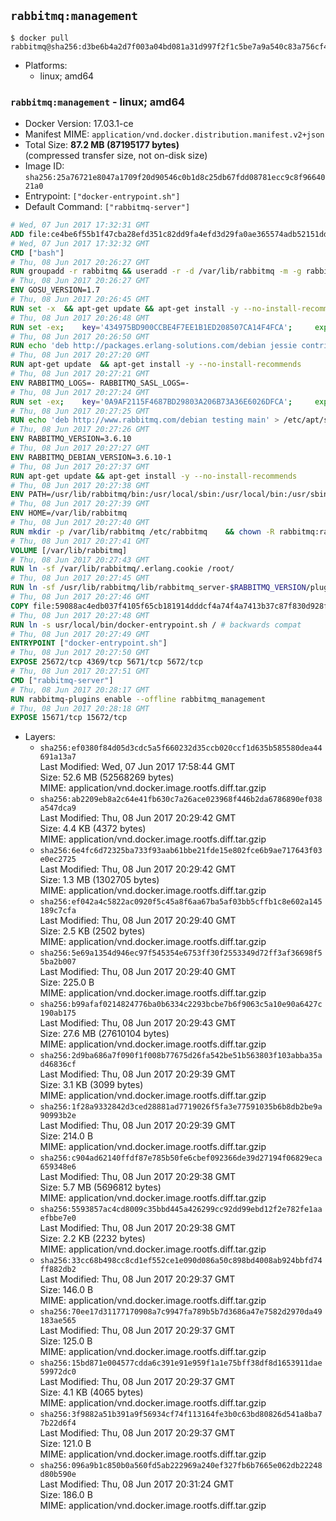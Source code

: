 ## `rabbitmq:management`

```console
$ docker pull rabbitmq@sha256:d3be6b4a2d7f003a04bd081a31d997f2f1c5be7a9a540c83a756cf471c522fa7
```

-	Platforms:
	-	linux; amd64

### `rabbitmq:management` - linux; amd64

-	Docker Version: 17.03.1-ce
-	Manifest MIME: `application/vnd.docker.distribution.manifest.v2+json`
-	Total Size: **87.2 MB (87195177 bytes)**  
	(compressed transfer size, not on-disk size)
-	Image ID: `sha256:25a76721e8047a1709f20d90546c0b1d8c25db67fdd08781ecc9c8f9664021a0`
-	Entrypoint: `["docker-entrypoint.sh"]`
-	Default Command: `["rabbitmq-server"]`

```dockerfile
# Wed, 07 Jun 2017 17:32:31 GMT
ADD file:ce4be6f55b1f47cba28efd351c82dd9fa4efd3d29fa0ae365574adb52151dda1 in / 
# Wed, 07 Jun 2017 17:32:32 GMT
CMD ["bash"]
# Thu, 08 Jun 2017 20:26:27 GMT
RUN groupadd -r rabbitmq && useradd -r -d /var/lib/rabbitmq -m -g rabbitmq rabbitmq
# Thu, 08 Jun 2017 20:26:27 GMT
ENV GOSU_VERSION=1.7
# Thu, 08 Jun 2017 20:26:45 GMT
RUN set -x 	&& apt-get update && apt-get install -y --no-install-recommends ca-certificates wget && rm -rf /var/lib/apt/lists/* 	&& wget -O /usr/local/bin/gosu "https://github.com/tianon/gosu/releases/download/$GOSU_VERSION/gosu-$(dpkg --print-architecture)" 	&& wget -O /usr/local/bin/gosu.asc "https://github.com/tianon/gosu/releases/download/$GOSU_VERSION/gosu-$(dpkg --print-architecture).asc" 	&& export GNUPGHOME="$(mktemp -d)" 	&& gpg --keyserver ha.pool.sks-keyservers.net --recv-keys B42F6819007F00F88E364FD4036A9C25BF357DD4 	&& gpg --batch --verify /usr/local/bin/gosu.asc /usr/local/bin/gosu 	&& rm -r "$GNUPGHOME" /usr/local/bin/gosu.asc 	&& chmod +x /usr/local/bin/gosu 	&& gosu nobody true 	&& apt-get purge -y --auto-remove ca-certificates wget
# Thu, 08 Jun 2017 20:26:48 GMT
RUN set -ex; 	key='434975BD900CCBE4F7EE1B1ED208507CA14F4FCA'; 	export GNUPGHOME="$(mktemp -d)"; 	gpg --keyserver ha.pool.sks-keyservers.net --recv-keys "$key"; 	gpg --export "$key" > /etc/apt/trusted.gpg.d/erlang-solutions.gpg; 	rm -r "$GNUPGHOME"; 	apt-key list
# Thu, 08 Jun 2017 20:26:50 GMT
RUN echo 'deb http://packages.erlang-solutions.com/debian jessie contrib' > /etc/apt/sources.list.d/erlang.list
# Thu, 08 Jun 2017 20:27:20 GMT
RUN apt-get update 	&& apt-get install -y --no-install-recommends 		erlang-asn1 		erlang-base-hipe 		erlang-crypto 		erlang-eldap 		erlang-inets 		erlang-mnesia 		erlang-nox 		erlang-os-mon 		erlang-public-key 		erlang-ssl 		erlang-xmerl 	&& rm -rf /var/lib/apt/lists/*
# Thu, 08 Jun 2017 20:27:21 GMT
ENV RABBITMQ_LOGS=- RABBITMQ_SASL_LOGS=-
# Thu, 08 Jun 2017 20:27:24 GMT
RUN set -ex; 	key='0A9AF2115F4687BD29803A206B73A36E6026DFCA'; 	export GNUPGHOME="$(mktemp -d)"; 	gpg --keyserver ha.pool.sks-keyservers.net --recv-keys "$key"; 	gpg --export "$key" > /etc/apt/trusted.gpg.d/rabbitmq.gpg; 	rm -r "$GNUPGHOME"; 	apt-key list
# Thu, 08 Jun 2017 20:27:25 GMT
RUN echo 'deb http://www.rabbitmq.com/debian testing main' > /etc/apt/sources.list.d/rabbitmq.list
# Thu, 08 Jun 2017 20:27:26 GMT
ENV RABBITMQ_VERSION=3.6.10
# Thu, 08 Jun 2017 20:27:27 GMT
ENV RABBITMQ_DEBIAN_VERSION=3.6.10-1
# Thu, 08 Jun 2017 20:27:37 GMT
RUN apt-get update && apt-get install -y --no-install-recommends 		rabbitmq-server=$RABBITMQ_DEBIAN_VERSION 	&& rm -rf /var/lib/apt/lists/*
# Thu, 08 Jun 2017 20:27:38 GMT
ENV PATH=/usr/lib/rabbitmq/bin:/usr/local/sbin:/usr/local/bin:/usr/sbin:/usr/bin:/sbin:/bin
# Thu, 08 Jun 2017 20:27:39 GMT
ENV HOME=/var/lib/rabbitmq
# Thu, 08 Jun 2017 20:27:40 GMT
RUN mkdir -p /var/lib/rabbitmq /etc/rabbitmq 	&& chown -R rabbitmq:rabbitmq /var/lib/rabbitmq /etc/rabbitmq 	&& chmod -R 777 /var/lib/rabbitmq /etc/rabbitmq
# Thu, 08 Jun 2017 20:27:41 GMT
VOLUME [/var/lib/rabbitmq]
# Thu, 08 Jun 2017 20:27:43 GMT
RUN ln -sf /var/lib/rabbitmq/.erlang.cookie /root/
# Thu, 08 Jun 2017 20:27:45 GMT
RUN ln -sf /usr/lib/rabbitmq/lib/rabbitmq_server-$RABBITMQ_VERSION/plugins /plugins
# Thu, 08 Jun 2017 20:27:46 GMT
COPY file:59088ac4edb037f4105f65cb181914dddcf4a74f4a7413b37c87f830d928f955 in /usr/local/bin/ 
# Thu, 08 Jun 2017 20:27:48 GMT
RUN ln -s usr/local/bin/docker-entrypoint.sh / # backwards compat
# Thu, 08 Jun 2017 20:27:49 GMT
ENTRYPOINT ["docker-entrypoint.sh"]
# Thu, 08 Jun 2017 20:27:50 GMT
EXPOSE 25672/tcp 4369/tcp 5671/tcp 5672/tcp
# Thu, 08 Jun 2017 20:27:51 GMT
CMD ["rabbitmq-server"]
# Thu, 08 Jun 2017 20:28:17 GMT
RUN rabbitmq-plugins enable --offline rabbitmq_management
# Thu, 08 Jun 2017 20:28:18 GMT
EXPOSE 15671/tcp 15672/tcp
```

-	Layers:
	-	`sha256:ef0380f84d05d3cdc5a5f660232d35ccb020ccf1d635b585580dea44691a13a7`  
		Last Modified: Wed, 07 Jun 2017 17:58:44 GMT  
		Size: 52.6 MB (52568269 bytes)  
		MIME: application/vnd.docker.image.rootfs.diff.tar.gzip
	-	`sha256:ab2209eb8a2c64e41fb630c7a26ace023968f446b2da6786890ef038a547dca9`  
		Last Modified: Thu, 08 Jun 2017 20:29:42 GMT  
		Size: 4.4 KB (4372 bytes)  
		MIME: application/vnd.docker.image.rootfs.diff.tar.gzip
	-	`sha256:6e4fc6d72325ba733f93aab61bbe21fde15e802fce6b9ae717643f03e0ec2725`  
		Last Modified: Thu, 08 Jun 2017 20:29:42 GMT  
		Size: 1.3 MB (1302705 bytes)  
		MIME: application/vnd.docker.image.rootfs.diff.tar.gzip
	-	`sha256:ef042a4c5822ac0920f5c45a8f6aa67ba5af03bb5cffb1c8e602a145189c7cfa`  
		Last Modified: Thu, 08 Jun 2017 20:29:40 GMT  
		Size: 2.5 KB (2502 bytes)  
		MIME: application/vnd.docker.image.rootfs.diff.tar.gzip
	-	`sha256:5e69a1354d946ec97f545354e6753ff30f2553349d72ff3af36698f55ba2b007`  
		Last Modified: Thu, 08 Jun 2017 20:29:40 GMT  
		Size: 225.0 B  
		MIME: application/vnd.docker.image.rootfs.diff.tar.gzip
	-	`sha256:b99afaf0214824776ba0b6334c2293bcbe7b6f9063c5a10e90a6427c190ab175`  
		Last Modified: Thu, 08 Jun 2017 20:29:43 GMT  
		Size: 27.6 MB (27610104 bytes)  
		MIME: application/vnd.docker.image.rootfs.diff.tar.gzip
	-	`sha256:2d9ba686a7f090f1f008b77675d26fa542be51b563803f103abba35ad46836cf`  
		Last Modified: Thu, 08 Jun 2017 20:29:39 GMT  
		Size: 3.1 KB (3099 bytes)  
		MIME: application/vnd.docker.image.rootfs.diff.tar.gzip
	-	`sha256:1f28a9332842d3ced28881ad7719026f5fa3e77591035b6b8db2be9a90993b2e`  
		Last Modified: Thu, 08 Jun 2017 20:29:39 GMT  
		Size: 214.0 B  
		MIME: application/vnd.docker.image.rootfs.diff.tar.gzip
	-	`sha256:c904ad62140ffdf87e785b50fe6cbef092366de39d27194f06829eca659348e6`  
		Last Modified: Thu, 08 Jun 2017 20:29:38 GMT  
		Size: 5.7 MB (5696812 bytes)  
		MIME: application/vnd.docker.image.rootfs.diff.tar.gzip
	-	`sha256:5593857ac4cd8009c35bbd445a426299cc92dd99ebd12f2e782fe1aaefbbe7e0`  
		Last Modified: Thu, 08 Jun 2017 20:29:38 GMT  
		Size: 2.2 KB (2232 bytes)  
		MIME: application/vnd.docker.image.rootfs.diff.tar.gzip
	-	`sha256:33cc68b498cc8cd1ef552ce1e090d086a50c898bd4008ab924bbfd74ff882db2`  
		Last Modified: Thu, 08 Jun 2017 20:29:37 GMT  
		Size: 146.0 B  
		MIME: application/vnd.docker.image.rootfs.diff.tar.gzip
	-	`sha256:70ee17d31177170908a7c9947fa789b5b7d3686a47e7582d2970da49183ae565`  
		Last Modified: Thu, 08 Jun 2017 20:29:37 GMT  
		Size: 125.0 B  
		MIME: application/vnd.docker.image.rootfs.diff.tar.gzip
	-	`sha256:15bd871e004577cdda6c391e91e959f1a1e75bff38df8d1653911dae59972dc0`  
		Last Modified: Thu, 08 Jun 2017 20:29:37 GMT  
		Size: 4.1 KB (4065 bytes)  
		MIME: application/vnd.docker.image.rootfs.diff.tar.gzip
	-	`sha256:3f9882a51b391a9f56934cf74f113164fe3b0c63bd80826d541a8ba77b22d6f4`  
		Last Modified: Thu, 08 Jun 2017 20:29:37 GMT  
		Size: 121.0 B  
		MIME: application/vnd.docker.image.rootfs.diff.tar.gzip
	-	`sha256:096a9b1c850b0a560fd5ab222969a240ef327fb6b7665e062db22248d80b590e`  
		Last Modified: Thu, 08 Jun 2017 20:31:24 GMT  
		Size: 186.0 B  
		MIME: application/vnd.docker.image.rootfs.diff.tar.gzip
